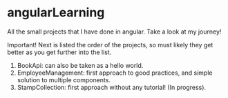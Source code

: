 # angularLearning
All the small projects that I have done in angular. Take a look at my journey!

Important!
Next is listed the order of the projects, so must likely they get better as you get further into the list.

1. BookApi: can also be taken as a hello world.
2. EmployeeManagement: first approach to good practices, and simple solution to multiple components.
3. StampCollection: first approach without any tutorial! (In progress).
